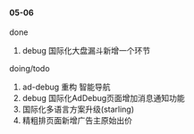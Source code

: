 #### 05-06

done
1. debug 国际化大盘漏斗新增一个环节

doing/todo
1. ad-debug 重构 智能导航
2. debug 国际化AdDebug页面增加消息通知功能
3. 国际化多语言方案升级(starling)
4. 精粗排页面新增广告主原始出价